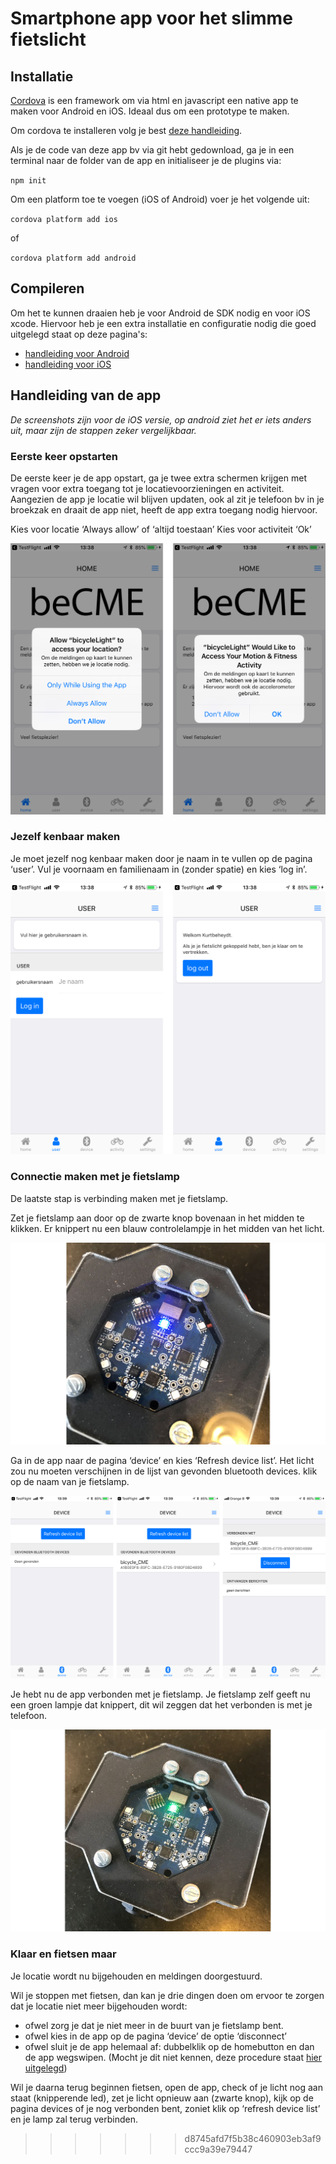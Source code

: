 # Smartphone app voor het slimme fietslicht
## Installatie

[Cordova](http://cordova.apache.org) is een framework om via html en javascript een native app te maken voor Android en iOS. Ideaal dus om een prototype te maken.

Om cordova te installeren volg je best [deze handleiding](https://cordova.apache.org/docs/en/latest/guide/cli/#installing-the-cordova-cli).

Als je de code van deze app bv via git hebt gedownload, ga je in een terminal naar de folder van de app en initialiseer je de plugins via:

`npm init`

Om een platform toe te voegen (iOS of Android) voer je het volgende uit:

`cordova platform add ios`

of

`cordova platform add android`

## Compileren

Om het te kunnen draaien heb je voor Android de SDK nodig en voor iOS xcode. Hiervoor heb je een extra installatie en configuratie nodig die goed uitgelegd staat op deze pagina's:

- [handleiding voor Android](https://cordova.apache.org/docs/en/latest/guide/platforms/android/index.html)
- [handleiding voor iOS](https://cordova.apache.org/docs/en/latest/guide/platforms/ios/index.html)

## Handleiding van de app

_De screenshots zijn voor de iOS versie, op android ziet het er iets anders uit, maar zijn de stappen zeker vergelijkbaar._

### Eerste keer opstarten
De eerste keer je de app opstart, ga je twee extra schermen krijgen met vragen voor extra toegang tot je locatievoorzieningen en activiteit.
Aangezien de app je locatie wil blijven updaten, ook al zit je telefoon bv in je broekzak en draait de app niet, heeft de app extra toegang nodig hiervoor. 

Kies voor locatie ‘Always allow’ of ‘altijd toestaan’
Kies voor activiteit ‘Ok’

![allow](screenshots/allow.png)

### Jezelf kenbaar maken
Je moet jezelf nog kenbaar maken door je naam in te vullen op de pagina ‘user’. Vul je voornaam en familienaam in (zonder spatie) en kies ‘log in’. 

![login part 1](screenshots/login.png)

### Connectie maken met je fietslamp
De laatste stap is verbinding maken met je fietslamp. 

Zet je fietslamp aan door op de zwarte knop bovenaan in het midden te klikken. Er knippert nu een blauw controlelampje in het midden van het licht.

![connecting](screenshots/connect01.jpg)

Ga in de app naar de pagina ‘device’ en kies ‘Refresh device list’.
Het licht zou nu moeten verschijnen in de lijst van gevonden bluetooth devices. klik op de naam van je fietslamp.

![app](screenshots/connecting-app.png)

Je hebt nu de app verbonden met je fietslamp.
Je fietslamp zelf geeft nu een groen lampje dat knippert, dit wil zeggen dat het verbonden is met je telefoon.

![connected](screenshots/connected.jpg)

### Klaar en fietsen maar
Je locatie wordt nu bijgehouden en meldingen doorgestuurd.

Wil je stoppen met fietsen, dan kan je drie dingen doen om ervoor te zorgen dat je locatie niet meer bijgehouden wordt:

- ofwel zorg je dat je niet meer in de buurt van je fietslamp bent.
- ofwel kies in de app op de pagina ‘device’ de optie ‘disconnect’
- ofwel sluit je de app helemaal af: dubbelklik op de homebutton en dan de app wegswipen. (Mocht je dit niet kennen, deze procedure staat [hier uitgelegd](https://www.imore.com/how-force-quit-apps-iphone-ipad)) 

Wil je daarna terug beginnen fietsen, open de app, check of je licht nog aan staat (knipperende led), zet je licht opnieuw aan (zwarte knop), kijk op de pagina devices of je nog verbonden bent, zoniet klik op ‘refresh device list’ en je lamp zal terug verbinden.
>>>>>>> d8745afd7f5b38c460903eb3af9ccc9a39e79447
